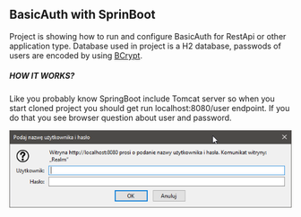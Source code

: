 BasicAuth with SprinBoot
-------
Project is showing how to run and configure BasicAuth for RestApi or other application type. 
Database used in project is a H2 database, passwods of users are encoded by using 
[BCrypt](https://en.wikipedia.org/wiki/Bcrypt).


##### HOW IT WORKS?

Like you probably know SpringBoot include Tomcat server so when you start 
cloned project you should get run localhost:8080/user endpoint. If you do 
that you see browser question about user and password.

![log in image][logo]


[logo]: /gitImages/pass.png